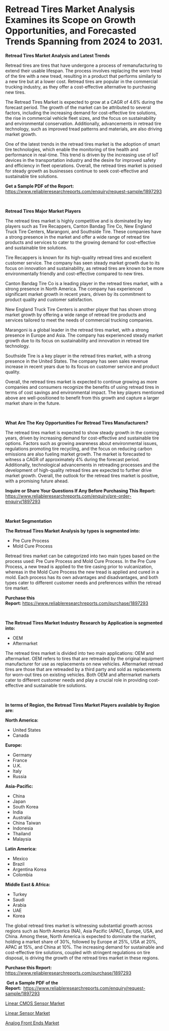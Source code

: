 <p><h1>Retread Tires Market Analysis Examines its Scope on Growth Opportunities, and Forecasted Trends Spanning from 2024 to 2031.</h1></p><p><strong>Retread Tires Market Analysis and Latest Trends</strong></p>
<p><p>Retread tires are tires that have undergone a process of remanufacturing to extend their usable lifespan. The process involves replacing the worn tread of the tire with a new tread, resulting in a product that performs similarly to a new tire but at a lower cost. Retread tires are popular in the commercial trucking industry, as they offer a cost-effective alternative to purchasing new tires.</p><p>The Retread Tires Market is expected to grow at a CAGR of 4.6% during the forecast period. The growth of the market can be attributed to several factors, including the increasing demand for cost-effective tire solutions, the rise in commercial vehicle fleet sizes, and the focus on sustainability and environmental conservation. Additionally, advancements in retread tire technology, such as improved tread patterns and materials, are also driving market growth.</p><p>One of the latest trends in the retread tires market is the adoption of smart tire technologies, which enable the monitoring of tire health and performance in real-time. This trend is driven by the increasing use of IoT devices in the transportation industry and the desire for improved safety and efficiency in fleet operations. Overall, the retread tires market is poised for steady growth as businesses continue to seek cost-effective and sustainable tire solutions.</p></p>
<p><strong>Get a Sample PDF of the Report:&nbsp;</strong> <a href="https://www.reliableresearchreports.com/enquiry/request-sample/1897293">https://www.reliableresearchreports.com/enquiry/request-sample/1897293</a></p>
<p>&nbsp;</p>
<p><strong>Retread Tires Major Market Players</strong></p>
<p><p>The retread tires market is highly competitive and is dominated by key players such as Tire Recappers, Canton Bandag Tire Co, New England Truck Tire Centers, Marangoni, and Southside Tire. These companies have a strong presence in the market and offer a wide range of retread tire products and services to cater to the growing demand for cost-effective and sustainable tire solutions.</p><p>Tire Recappers is known for its high-quality retread tires and excellent customer service. The company has seen steady market growth due to its focus on innovation and sustainability, as retread tires are known to be more environmentally friendly and cost-effective compared to new tires.</p><p>Canton Bandag Tire Co is a leading player in the retread tires market, with a strong presence in North America. The company has experienced significant market growth in recent years, driven by its commitment to product quality and customer satisfaction.</p><p>New England Truck Tire Centers is another player that has shown strong market growth by offering a wide range of retread tire products and services tailored to meet the needs of commercial trucking companies.</p><p>Marangoni is a global leader in the retread tires market, with a strong presence in Europe and Asia. The company has experienced steady market growth due to its focus on sustainability and innovation in retread tire technology.</p><p>Southside Tire is a key player in the retread tires market, with a strong presence in the United States. The company has seen sales revenue increase in recent years due to its focus on customer service and product quality.</p><p>Overall, the retread tires market is expected to continue growing as more companies and consumers recognize the benefits of using retread tires in terms of cost savings and environmental impact. The key players mentioned above are well-positioned to benefit from this growth and capture a larger market share in the future.</p></p>
<p>&nbsp;</p>
<p><strong>What Are The Key Opportunities For Retread Tires Manufacturers?</strong></p>
<p><p>The retread tires market is expected to show steady growth in the coming years, driven by increasing demand for cost-effective and sustainable tire options. Factors such as growing awareness about environmental issues, regulations promoting tire recycling, and the focus on reducing carbon emissions are also fueling market growth. The market is forecasted to witness a CAGR of approximately 4% during the forecast period. Additionally, technological advancements in retreading processes and the development of high-quality retread tires are expected to further drive market growth. Overall, the outlook for the retread tires market is positive, with a promising future ahead.</p></p>
<p><strong>Inquire or Share Your Questions If Any Before Purchasing This Report:</strong> <a href="https://www.reliableresearchreports.com/enquiry/pre-order-enquiry/1897293">https://www.reliableresearchreports.com/enquiry/pre-order-enquiry/1897293</a></p>
<p>&nbsp;</p>
<p><strong>Market Segmentation</strong></p>
<p><strong>The Retread Tires Market Analysis by types is segmented into:</strong></p>
<p><ul><li>Pre Cure Process</li><li>Mold Cure Process</li></ul></p>
<p><p>Retread tires market can be categorized into two main types based on the process used: Pre Cure Process and Mold Cure Process. In the Pre Cure Process, a new tread is applied to the tire casing prior to vulcanization, whereas in the Mold Cure Process the new tread is applied and cured in a mold. Each process has its own advantages and disadvantages, and both types cater to different customer needs and preferences within the retread tire market.</p></p>
<p><strong>Purchase this Report:&nbsp;</strong><a href="https://www.reliableresearchreports.com/purchase/1897293">https://www.reliableresearchreports.com/purchase/1897293</a></p>
<p>&nbsp;</p>
<p><strong>The Retread Tires Market Industry Research by Application is segmented into:</strong></p>
<p><ul><li>OEM</li><li>Aftermarket</li></ul></p>
<p><p>The retread tires market is divided into two main applications: OEM and aftermarket. OEM refers to tires that are retreaded by the original equipment manufacturer for use as replacements on new vehicles. Aftermarket retread tires are those that are retreaded by a third party and sold as replacements for worn-out tires on existing vehicles. Both OEM and aftermarket markets cater to different customer needs and play a crucial role in providing cost-effective and sustainable tire solutions.</p></p>
<p>&nbsp;</p>
<p><strong>In terms of Region, the Retread Tires Market Players available by Region are:</strong></p>
<p>
    <p> <strong> North America: </strong>
        <ul>
            <li>United States</li>
            <li>Canada</li>
        </ul>
        </p> 
    <p> <strong> Europe: </strong>
        <ul>
            <li>Germany</li>
            <li>France</li>
            <li>U.K.</li>
            <li>Italy</li>
            <li>Russia</li>
        </ul>
        </p> 
    <p> <strong> Asia-Pacific: </strong>
        <ul>
            <li>China</li>
            <li>Japan</li>
            <li>South Korea</li>
            <li>India</li>
            <li>Australia</li>
            <li>China Taiwan</li>
            <li>Indonesia</li>
            <li>Thailand</li>
            <li>Malaysia</li>
        </ul>
        </p> 
    <p> <strong> Latin America: </strong>
        <ul>
            <li>Mexico</li>
            <li>Brazil</li>
            <li>Argentina Korea</li>
            <li>Colombia</li>
        </ul>
        </p> 
    <p> <strong> Middle East & Africa: </strong>
        <ul>
            <li>Turkey</li>
            <li>Saudi</li>
            <li>Arabia</li>
            <li>UAE</li>
            <li>Korea</li>
        </ul>
    </p>
    </p>
<p><p>The global retread tires market is witnessing substantial growth across regions such as North America (NA), Asia Pacific (APAC), Europe, USA, and China. Among these, North America is expected to dominate the market, holding a market share of 30%, followed by Europe at 25%, USA at 20%, APAC at 15%, and China at 10%. The increasing demand for sustainable and cost-effective tire solutions, coupled with stringent regulations on tire disposal, is driving the growth of the retread tires market in these regions.</p></p>
<p><strong>Purchase this Report: </strong><a href="https://www.reliableresearchreports.com/purchase/1897293">https://www.reliableresearchreports.com/purchase/1897293</a></p>
<p>&nbsp;<strong>Get a Sample PDF of the Report:&nbsp;&nbsp;</strong><a href="https://www.reliableresearchreports.com/enquiry/request-sample/1897293">https://www.reliableresearchreports.com/enquiry/request-sample/1897293</a></p>
<p><strong></strong></p>
<p><p><a href="https://view.publitas.com/reportprime-1/linear-cmos-sensor-market-research-report-reveals-the-latest-trends-and-opportunities-of-this-market-for-period-from-2023-2030/">Linear CMOS Sensor Market</a></p><p><a href="https://view.publitas.com/reportprime-1/linear-sensor-market-size-furnishes-valuable-information-encompassing-market-share-market-trends-and-projections-spanning-from-2023-to-2030/">Linear Sensor Market</a></p><p><a href="https://view.publitas.com/reportprime-1/analog-front-ends-market-research-report-the-key-to-successful-business-strategy-forecasted-for-period-from-2023-2030/">Analog Front Ends Market</a></p></p>